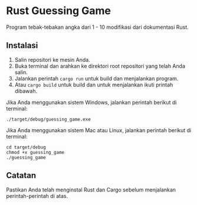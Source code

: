 # Rust Guessing Game

Program tebak-tebakan angka dari 1 - 10 modifikasi dari dokumentasi Rust.

## Instalasi

1. Salin repositori ke mesin Anda.
2. Buka terminal dan arahkan ke direktori root repositori yang telah Anda salin.
3. Jalankan perintah `cargo run` untuk build dan menjalankan program.
4. Atau `cargo build` untuk build dan untuk menjalankan ikuti printah dibawah.

Jika Anda menggunakan sistem Windows, jalankan perintah berikut di terminal:
```shell
./target/debug/guessing_game.exe
````

Jika Anda menggunakan sistem Mac atau Linux, jalankan perintah berikut di terminal:
```shell
cd target/debug
chmod +x guessing_game
./guessing_game
```

## Catatan

Pastikan Anda telah menginstal Rust dan Cargo sebelum menjalankan perintah-perintah di atas.

